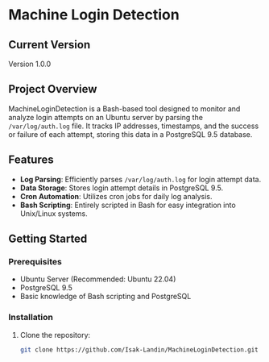 # Machine Login Detection

## Current Version
Version 1.0.0

## Project Overview
MachineLoginDetection is a Bash-based tool designed to monitor and analyze login attempts on an Ubuntu server by parsing the `/var/log/auth.log` file. It tracks IP addresses, timestamps, and the success or failure of each attempt, storing this data in a PostgreSQL 9.5 database.

## Features
- **Log Parsing**: Efficiently parses `/var/log/auth.log` for login attempt data.
- **Data Storage**: Stores login attempt details in PostgreSQL 9.5.
- **Cron Automation**: Utilizes cron jobs for daily log analysis.
- **Bash Scripting**: Entirely scripted in Bash for easy integration into Unix/Linux systems.

## Getting Started

### Prerequisites
- Ubuntu Server (Recommended: Ubuntu 22.04)
- PostgreSQL 9.5
- Basic knowledge of Bash scripting and PostgreSQL

### Installation
1. Clone the repository:
   ```bash
   git clone https://github.com/Isak-Landin/MachineLoginDetection.git
   ```
